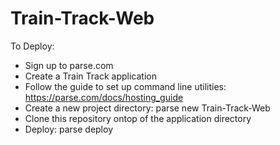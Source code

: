 Train-Track-Web
===============

To Deploy:
- Sign up to parse.com
- Create a Train Track application
- Follow the guide to set up command line utilities: https://parse.com/docs/hosting_guide
- Create a new project directory: parse new Train-Track-Web
- Clone this repository ontop of the application directory
- Deploy: parse deploy

